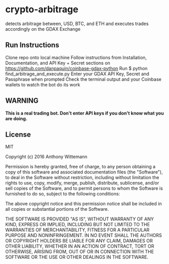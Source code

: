 # crypto-arbitrage
detects arbitrage between, USD, BTC, and ETH and executes trades accordingly on the GDAX Exchange

## Run Instructions
Clone repo onto local machine
Follow instructions from Installation, Documentation, and API Key + Secret sections on https://github.com/danpaquin/coinbase-gdax-python
Run $ python find_arbitrage_and_execute.py
Enter your GDAX API Key, Secret and Passphrase when prompted
Check the terminal output and your Coinbase wallets to watch the bot do its work

## WARNING
__This is a real trading bot. Don't enter API keys if you don't know what you are doing.__

## License
MIT

Copyright (c) 2016 Anthony Wittemann

Permission is hereby granted, free of charge, to any person obtaining a copy of this software and associated documentation files (the "Software"), to deal in the Software without restriction, including without limitation the rights to use, copy, modify, merge, publish, distribute, sublicense, and/or sell copies of the Software, and to permit persons to whom the Software is furnished to do so, subject to the following conditions:

The above copyright notice and this permission notice shall be included in all copies or substantial portions of the Software.

THE SOFTWARE IS PROVIDED "AS IS", WITHOUT WARRANTY OF ANY KIND, EXPRESS OR IMPLIED, INCLUDING BUT NOT LIMITED TO THE WARRANTIES OF MERCHANTABILITY, FITNESS FOR A PARTICULAR PURPOSE AND NONINFRINGEMENT. IN NO EVENT SHALL THE AUTHORS OR COPYRIGHT HOLDERS BE LIABLE FOR ANY CLAIM, DAMAGES OR OTHER LIABILITY, WHETHER IN AN ACTION OF CONTRACT, TORT OR OTHERWISE, ARISING FROM, OUT OF OR IN CONNECTION WITH THE SOFTWARE OR THE USE OR OTHER DEALINGS IN THE SOFTWARE.